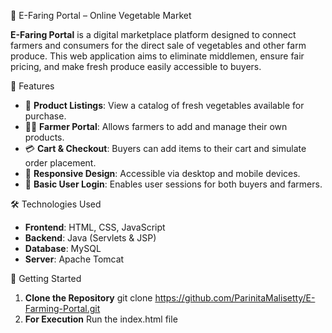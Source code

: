 🥕 E-Faring Portal – Online Vegetable Market

**E-Faring Portal** is a digital marketplace platform designed to connect farmers and consumers for the direct sale of vegetables and other farm produce. 
This web application aims to eliminate middlemen, ensure fair pricing, and make fresh produce easily accessible to buyers.

📌 Features

- 🛒 **Product Listings**: View a catalog of fresh vegetables available for purchase.
- 🧑‍🌾 **Farmer Portal**: Allows farmers to add and manage their own products.
- 💳 **Cart & Checkout**: Buyers can add items to their cart and simulate order placement.
- 📱 **Responsive Design**: Accessible via desktop and mobile devices.
- 🔐 **Basic User Login**: Enables user sessions for both buyers and farmers.

🛠️ Technologies Used

- **Frontend**: HTML, CSS, JavaScript
- **Backend**: Java (Servlets & JSP)
- **Database**: MySQL
- **Server**: Apache Tomcat

  
🚀 Getting Started

1. **Clone the Repository**
   git clone https://github.com/ParinitaMalisetty/E-Farming-Portal.git
2. **For Execution**
   Run the index.html file
